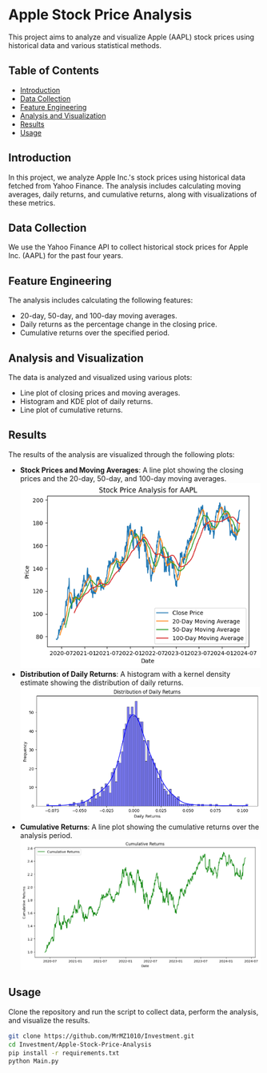 # Apple Stock Price Analysis

This project aims to analyze and visualize Apple (AAPL) stock prices using historical data and various statistical methods.

## Table of Contents

- [Introduction](#introduction)
- [Data Collection](#data-collection)
- [Feature Engineering](#feature-engineering)
- [Analysis and Visualization](#analysis-and-visualization)
- [Results](#results)
- [Usage](#usage)

## Introduction

In this project, we analyze Apple Inc.'s stock prices using historical data fetched from Yahoo Finance. The analysis includes calculating moving averages, daily returns, and cumulative returns, along with visualizations of these metrics.

## Data Collection

We use the Yahoo Finance API to collect historical stock prices for Apple Inc. (AAPL) for the past four years.

## Feature Engineering

The analysis includes calculating the following features:
- 20-day, 50-day, and 100-day moving averages.
- Daily returns as the percentage change in the closing price.
- Cumulative returns over the specified period.

## Analysis and Visualization

The data is analyzed and visualized using various plots:
- Line plot of closing prices and moving averages.
- Histogram and KDE plot of daily returns.
- Line plot of cumulative returns.

## Results

The results of the analysis are visualized through the following plots:
- **Stock Prices and Moving Averages**: A line plot showing the closing prices and the 20-day, 50-day, and 100-day moving averages.
![Stock Prices and Moving Averages](stock_prices_moving_averages.png)
- **Distribution of Daily Returns**: A histogram with a kernel density estimate showing the distribution of daily returns.
![Distribution of Daily Returns](daily_returns_distribution.png)
- **Cumulative Returns**: A line plot showing the cumulative returns over the analysis period.
![Cumulative Returns](cumulative_returns.png)

## Usage

Clone the repository and run the script to collect data, perform the analysis, and visualize the results.

```bash
git clone https://github.com/MrMZ1010/Investment.git
cd Investment/Apple-Stock-Price-Analysis
pip install -r requirements.txt
python Main.py
```
